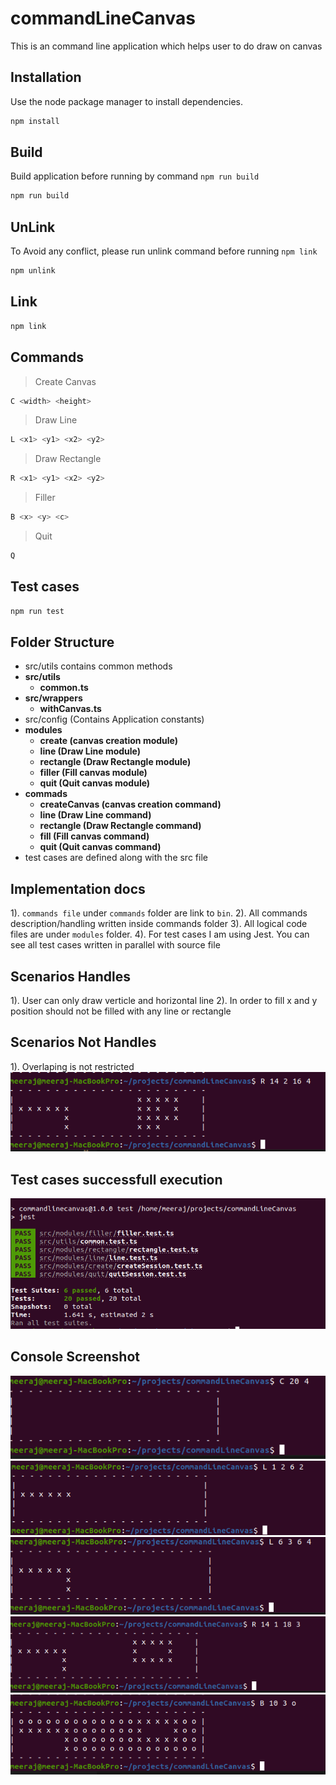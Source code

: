 # commandLineCanvas

This is an command line application which helps user to do draw on canvas

## Installation

Use the node package manager to install dependencies.

```bash
npm install
```

## Build

Build application before running by command `npm run build`

```bash
npm run build
```

## UnLink

To Avoid any conflict, please run unlink command before running `npm link`

```bash
npm unlink
```

## Link

```bash
npm link
```

## Commands

> Create Canvas

```bash
C <width> <height>
```

> Draw Line

```bash
L <x1> <y1> <x2> <y2>
```

> Draw Rectangle

```bash
R <x1> <y1> <x2> <y2>
```

> Filler

```bash
B <x> <y> <c>
```

> Quit

```bash
Q
```

## Test cases

```bash
npm run test
```

## Folder Structure

- src/utils contains common methods
- **src/utils**
  - **common.ts**
- **src/wrappers**
  - **withCanvas.ts**
- src/config (Contains Application constants)
- **modules**
  - **create (canvas creation module)**
  - **line (Draw Line module)**
  - **rectangle (Draw Rectangle module)**
  - **filler (Fill canvas module)**
  - **quit (Quit canvas module)**
- **commads**
  - **createCanvas (canvas creation command)**
  - **line (Draw Line command)**
  - **rectangle (Draw Rectangle command)**
  - **fill (Fill canvas command)**
  - **quit (Quit canvas command)**
- test cases are defined along with the src file

## Implementation docs

1). `commands file` under `commands` folder are link to `bin`.
2). All commands description/handling written inside commands folder
3). All logical code files are under `modules` folder.
4). For test cases I am using Jest. You can see all test cases written in parallel with source file

## Scenarios Handles

1). User can only draw verticle and horizontal line
2). In order to fill x and y position should not be filled with any line or rectangle

## Scenarios Not Handles

1). Overlaping is not restricted
![Screenshot](docs/images/overlapping.png)

## Test cases successfull execution

![Screenshot](docs/images/test-cases.png)

## Console Screenshot

![Screenshot](docs/images/create-canvas.png)
![Screenshot](docs/images/draw-line-1.png)
![Screenshot](docs/images/draw-line-2.png)
![Screenshot](docs/images/draw-rectangle.png)
![Screenshot](docs/images/fill.png)
